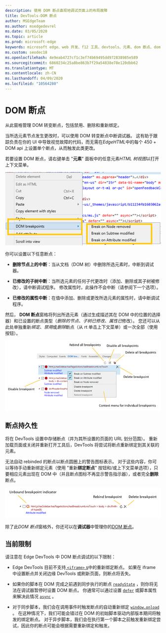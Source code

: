 ```yaml
---
description: 使用 DOM 断点直观地调试页面上的布局故障
title: DevTools-DOM 断点
author: MSEdgeTeam
ms.author: msedgedevrel
ms.date: 03/05/2020
ms.topic: article
ms.prod: microsoft-edge
keywords: microsoft edge、web 开发、f12 工具、devtools、元素、dom 断点、dom 转变
ms.custom: seodec18
ms.openlocfilehash: 4e9eab4727cf1c3ef74b69495dd972838985e589
ms.sourcegitcommit: 6860234c25a8be863b7f29a54838e78e120dbb62
ms.translationtype: MT
ms.contentlocale: zh-CN
ms.lasthandoff: 04/09/2020
ms.locfileid: "10564280"
---
```

# DOM 断点

从此窗格管理 DOM 转变断点，包括禁用、删除和重新绑定。

当所选元素节点发生更改时，可以使用 DOM 转变断点中断调试器。 这有助于跟踪负责在你的 UI 中导致视觉故障的代码，而无需在*EdgeHTML*中的每个 450 + DOM api 上设置单个断点，从而触发此类更改。 

若要设置 DOM 断点，请右键单击 "**元素**" 面板中的任意元素*HTML 树视图*以打开上下文菜单。

![DOM 断点上下文菜单](../media/elements_dom_breakpoints_contextmenu.png)

你可以设置以下任意断点：

 - **删除节点上的中断**：当从文档（DOM 树）中删除所选元素时，中断到调试器。

 - **已修改的子树中断**：当所选元素的任何子代更改时（添加、删除或其子树被修改），请中断调试程序。 修改属性时，此操作不会中断（请参阅下一个选项）。

 - **已修改的属性中断**：在值中添加、删除或更改所选元素的属性时，请中断调试程序。

然后， **DOM 断点**窗格将列出所选元素（通过生成描述其在 DOM 中的位置的选择器）和已设置的断点类型（*删除的节点、子树已修改、属性已*修改）。 您还可以从此处单独重新*绑定*、*禁用*或*删除*断点（从 rt 单击上下文菜单）或一次全部（使用按钮）。

![DOM 断点窗格](../media/elements_dom_breakpoints.png)

## 断点持久性

将在 DevTools 设置中存储断点（并为其所设置的页面的 URL 划分范围）。 重新加载页面或关闭并重新打开工具后，DevTools 将尝试将断点重新绑定到其关联的元素。

无法自动 rebinded 的断点以断点圆圈上的警告图标表示。 对于这些内容，你可以等待手动重新绑定元素（使用 "重新**绑定断点**" 按钮和/或上下文菜单选项），只要相应元素出现在 DOM 中（并且断点图标不再显示警告指示器），或者完全**删除**断点。

![未绑定断点指示器](../media/elements_dom_breakpoint_unbound.png)

除了此*DOM 断点*窗格外，你还可以在**调试器**中管理你的[DOM 断点](../debugger.md#dom-breakpoints)。

## 当前限制

请注意在 Edge DevTools 中 DOM 断点调试的以下限制：

- Edge DevTools 目前不支持[ `<iframe>` s](https://developer.mozilla.org/docs/Web/HTML/Element/iframe)中的重新绑定断点。 如果在 iframe 中设置断点并关闭边缘 DevTools 或刷新页面，则断点将丢失。

- 如果你的脚本在 DOM 完成之前遇到同步执行的断点 [`readyState`](https://developer.mozilla.org/docs/Web/API/Document/readyState) ，则你将无法在调试器暂停时设置 DOM 断点。 你通常可以通过设置 [`defer`](https://developer.mozilla.org/docs/Web/HTML/Element/script#Attributes) 或脚本属性来解决此情况 [`async`](https://developer.mozilla.org/docs/Web/HTML/Element/script#Attributes) 。

- 对于同步脚本，我们会在调用事件时触发断点的自动重新绑定 [`window.onload`](https://developer.mozilla.org/docs/Web/API/GlobalEventHandlers/onload) 。 在这种情况下，我们可能会错过在 DOM 的初始脚本驱动内部版本期间将触发的绑定断点。 对于异步脚本，我们会在执行第一个脚本之前触发重新绑定尝试，因此你的断点可能会根据需要重新绑定和触发。
